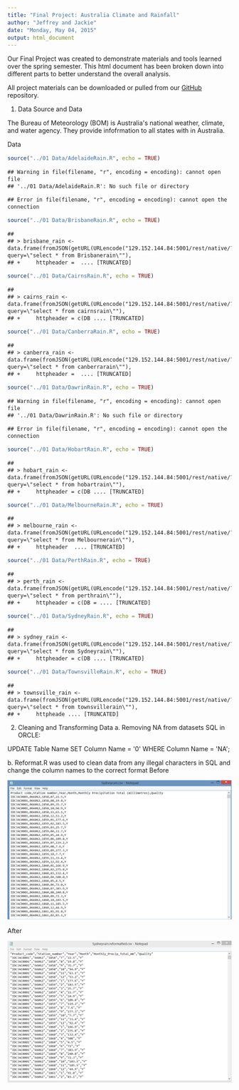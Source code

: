 ```yaml
---
title: "Final Project: Australia Climate and Rainfall"
author: "Jeffrey and Jackie"
date: "Monday, May 04, 2015"
output: html_document
---
```


Our Final Project was created to demonstrate materials and tools learned over the spring semester. This html document has been broken down into different parts to better understand the overall analysis.

All project materials can be downloaded or pulled from our [GitHub](https://github.com/JiannanZhang/DV_FinalProject) repository. 

1. Data Source and Data

The Bureau of Meteorology (BOM) is Australia's national weather, climate, and water agency. They provide infofrmation to all states with in Australia.



Data

```r
source("../01 Data/AdelaideRain.R", echo = TRUE)
```

```
## Warning in file(filename, "r", encoding = encoding): cannot open file
## '../01 Data/AdelaideRain.R': No such file or directory
```

```
## Error in file(filename, "r", encoding = encoding): cannot open the connection
```

```r
source("../01 Data/BrisbaneRain.R", echo = TRUE)
```

```
## 
## > brisbane_rain <- data.frame(fromJSON(getURL(URLencode("129.152.144.84:5001/rest/native/?query=\"select * from Brisbanerain\""), 
## +     httpheader =  .... [TRUNCATED]
```

```r
source("../01 Data/CairnsRain.R", echo = TRUE)
```

```
## 
## > cairns_rain <- data.frame(fromJSON(getURL(URLencode("129.152.144.84:5001/rest/native/?query=\"select * from cairnsrain\""), 
## +     httpheader = c(DB .... [TRUNCATED]
```

```r
source("../01 Data/CanberraRain.R", echo = TRUE)
```

```
## 
## > canberra_rain <- data.frame(fromJSON(getURL(URLencode("129.152.144.84:5001/rest/native/?query=\"select * from canberrarain\""), 
## +     httpheader =  .... [TRUNCATED]
```

```r
source("../01 Data/DawrinRain.R", echo = TRUE)
```

```
## Warning in file(filename, "r", encoding = encoding): cannot open file
## '../01 Data/DawrinRain.R': No such file or directory
```

```
## Error in file(filename, "r", encoding = encoding): cannot open the connection
```

```r
source("../01 Data/HobartRain.R", echo = TRUE)
```

```
## 
## > hobart_rain <- data.frame(fromJSON(getURL(URLencode("129.152.144.84:5001/rest/native/?query=\"select * from hobartrain\""), 
## +     httpheader = c(DB .... [TRUNCATED]
```

```r
source("../01 Data/MelbourneRain.R", echo = TRUE)
```

```
## 
## > melbourne_rain <- data.frame(fromJSON(getURL(URLencode("129.152.144.84:5001/rest/native/?query=\"select * from Melbournerain\""), 
## +     httpheader  .... [TRUNCATED]
```

```r
source("../01 Data/PerthRain.R", echo = TRUE)
```

```
## 
## > perth_rain <- data.frame(fromJSON(getURL(URLencode("129.152.144.84:5001/rest/native/?query=\"select * from perthrain\""), 
## +     httpheader = c(DB = .... [TRUNCATED]
```

```r
source("../01 Data/SydneyRain.R", echo = TRUE)
```

```
## 
## > sydney_rain <- data.frame(fromJSON(getURL(URLencode("129.152.144.84:5001/rest/native/?query=\"select * from Sydneyrain\""), 
## +     httpheader = c(DB .... [TRUNCATED]
```

```r
source("../01 Data/TownsvilleRain.R", echo = TRUE)
```

```
## 
## > townsville_rain <- data.frame(fromJSON(getURL(URLencode("129.152.144.84:5001/rest/native/?query=\"select * from townsvillerain\""), 
## +     httpheade .... [TRUNCATED]
```

2. Cleaning and Transforming Data
a. Removing NA from datasets
SQL in ORCLE: 

UPDATE Table Name
SET Column Name = '0'
WHERE Column Name = 'NA';

b. Reformat.R was used to clean data from any illegal characters in SQL and change the column names to the correct format
Before 

![](./Sydneyrainbefore.png)

After

![](./Sydneyrainafter.png)



